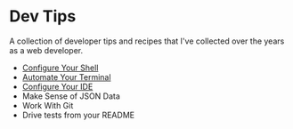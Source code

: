 # Dev Tips

A collection of developer tips and recipes that I've collected over the years as a web developer.

* [Configure Your Shell](configure-your-shell.md)
* [Automate Your Terminal](automate-your-terminal.md)
* [Configure Your IDE](configure-your-ide.md)
* Make Sense of JSON Data
* Work With Git
* Drive tests from your README
